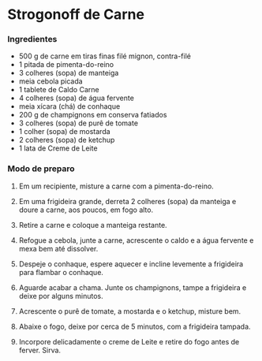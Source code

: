 ﻿# Strogonoff de Carne  

### Ingredientes

- 500 g de carne em tiras finas filé mignon, contra-filé
- 1 pitada de pimenta-do-reino
- 3 colheres (sopa) de manteiga
- meia cebola picada
- 1 tablete de Caldo Carne
- 4 colheres (sopa) de água fervente
- meia xícara (chá) de conhaque
- 200 g de champignons em conserva fatiados
- 3 colheres (sopa) de purê de tomate
- 1 colher (sopa) de mostarda
- 2 colheres (sopa) de ketchup
- 1 lata de Creme de Leite



### Modo de preparo

1. Em um recipiente, misture a carne com a pimenta-do-reino.

2. Em uma frigideira grande, derreta 2 colheres (sopa) da manteiga e doure a carne, aos poucos, em fogo alto.

3. Retire a carne e coloque a manteiga restante.

4. Refogue a cebola, junte a carne, acrescente o caldo e a água fervente e mexa bem até dissolver.

5. Despeje o conhaque, espere aquecer e incline levemente a frigideira para flambar o conhaque.

6. Aguarde acabar a chama. Junte os champignons, tampe a frigideira e deixe por alguns minutos.

7. Acrescente o purê de tomate, a mostarda e o ketchup, misture bem.

8. Abaixe o fogo, deixe por cerca de 5 minutos, com a frigideira tampada.

9. Incorpore delicadamente o creme de Leite e retire do fogo antes de ferver. Sirva.

   
